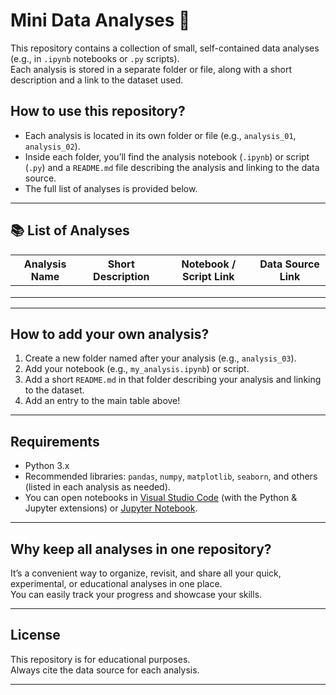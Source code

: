 # Mini Data Analyses 📝

This repository contains a collection of small, self-contained data analyses (e.g., in `.ipynb` notebooks or `.py` scripts).  
Each analysis is stored in a separate folder or file, along with a short description and a link to the dataset used.

## How to use this repository?

- Each analysis is located in its own folder or file (e.g., `analysis_01`, `analysis_02`).
- Inside each folder, you’ll find the analysis notebook (`.ipynb`) or script (`.py`) and a `README.md` file describing the analysis and linking to the data source.
- The full list of analyses is provided below.

---

## 📚 List of Analyses

| Analysis Name              | Short Description                          | Notebook / Script Link           | Data Source Link                         |
|----------------------------|--------------------------------------------|----------------------------------|------------------------------------------|
|                            |                                            |                                  |                                          |
|                            |                                            |                                  |                                          |
|                            |                                            |                                  |                                          |


---

## How to add your own analysis?

1. Create a new folder named after your analysis (e.g., `analysis_03`).
2. Add your notebook (e.g., `my_analysis.ipynb`) or script.
3. Add a short `README.md` in that folder describing your analysis and linking to the dataset.
4. Add an entry to the main table above!

---

## Requirements

- Python 3.x
- Recommended libraries: `pandas`, `numpy`, `matplotlib`, `seaborn`, and others (listed in each analysis as needed).
- You can open notebooks in [Visual Studio Code](https://code.visualstudio.com/) (with the Python & Jupyter extensions) or [Jupyter Notebook](https://jupyter.org/).

---

## Why keep all analyses in one repository?

It’s a convenient way to organize, revisit, and share all your quick, experimental, or educational analyses in one place.  
You can easily track your progress and showcase your skills.

---

## License

This repository is for educational purposes.  
Always cite the data source for each analysis.

---

